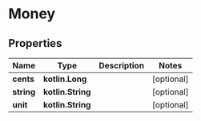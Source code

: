 
# Money

## Properties
| Name | Type | Description | Notes |
| ------------ | ------------- | ------------- | ------------- |
| **cents** | **kotlin.Long** |  |  [optional] |
| **string** | **kotlin.String** |  |  [optional] |
| **unit** | **kotlin.String** |  |  [optional] |



